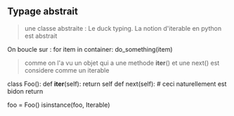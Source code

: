## Typage abstrait


> une classe abstraite : Le duck typing. La notion d'iterable en python est abstrait


On boucle sur :
    for item in container:
        do_something(item)
        
> comme on l'a vu un objet qui a une methode  __iter__()
> et une next() est considere comme un iterable

   class Foo():
       def __iter__(self):
           return self
       def next(self):
           # ceci naturellement est bidon
           return 
           
   foo = Foo()
   isinstance(foo, Iterable)